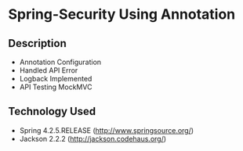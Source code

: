 # Spring-Security Using Annotation

## Description
- Annotation Configuration
- Handled API Error
- Logback Implemented
- API Testing MockMVC

## Technology Used
- Spring 4.2.5.RELEASE (http://www.springsource.org/)
- Jackson 2.2.2 (http://jackson.codehaus.org/)